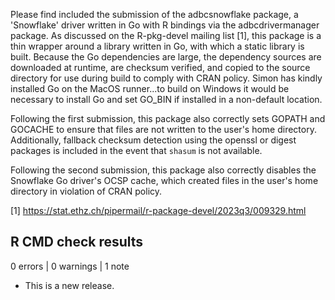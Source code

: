 
Please find included the submission of the adbcsnowflake package, a 'Snowflake'
driver written in Go with R bindings via the adbcdrivermanager package. As
discussed on the R-pkg-devel mailing list [1], this package is a thin wrapper
around a library written in Go, with which a static library is built.
Because the Go dependencies are large, the dependency sources are downloaded
at runtime, are checksum verified, and copied to the source directory for use
during build to comply with CRAN policy. Simon has kindly installed Go on
the MacOS runner...to build on Windows it would be necessary to install Go
and set GO_BIN if installed in a non-default location.

Following the first submission, this package also correctly sets GOPATH
and GOCACHE to ensure that files are not written to the user's home directory.
Additionally, fallback checksum detection using the openssl or digest
packages is included in the event that `shasum` is not available.

Following the second submission, this package also correctly disables the
Snowflake Go driver's OCSP cache, which created files in the user's home
directory in violation of CRAN policy.

[1] https://stat.ethz.ch/pipermail/r-package-devel/2023q3/009329.html

## R CMD check results

0 errors | 0 warnings | 1 note

* This is a new release.
